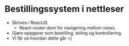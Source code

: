 # Bestillingssystem i nettleser
* Skrives i ReactJS
    - React-router-dom for navigering mellom views.
* Gjøre oppgaver som bestilling, telling og kontrollering.
* Vi får se hvordan dette går =)